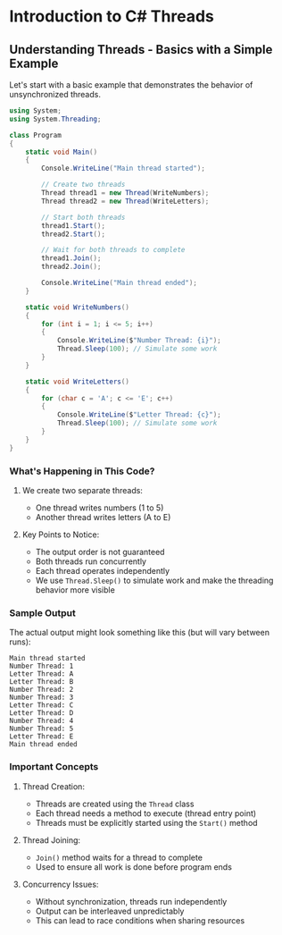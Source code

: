 # Introduction to C# Threads

## Understanding Threads - Basics with a Simple Example

Let's start with a basic example that demonstrates the behavior of unsynchronized threads.

```csharp
using System;
using System.Threading;

class Program
{
    static void Main()
    {
        Console.WriteLine("Main thread started");

        // Create two threads
        Thread thread1 = new Thread(WriteNumbers);
        Thread thread2 = new Thread(WriteLetters);

        // Start both threads
        thread1.Start();
        thread2.Start();

        // Wait for both threads to complete
        thread1.Join();
        thread2.Join();

        Console.WriteLine("Main thread ended");
    }

    static void WriteNumbers()
    {
        for (int i = 1; i <= 5; i++)
        {
            Console.WriteLine($"Number Thread: {i}");
            Thread.Sleep(100); // Simulate some work
        }
    }

    static void WriteLetters()
    {
        for (char c = 'A'; c <= 'E'; c++)
        {
            Console.WriteLine($"Letter Thread: {c}");
            Thread.Sleep(100); // Simulate some work
        }
    }
}
```

### What's Happening in This Code?

1. We create two separate threads:
   - One thread writes numbers (1 to 5)
   - Another thread writes letters (A to E)

2. Key Points to Notice:
   - The output order is not guaranteed
   - Both threads run concurrently
   - Each thread operates independently
   - We use `Thread.Sleep()` to simulate work and make the threading behavior more visible

### Sample Output
The actual output might look something like this (but will vary between runs):
```
Main thread started
Number Thread: 1
Letter Thread: A
Letter Thread: B
Number Thread: 2
Number Thread: 3
Letter Thread: C
Letter Thread: D
Number Thread: 4
Number Thread: 5
Letter Thread: E
Main thread ended
```

### Important Concepts

1. Thread Creation:
   - Threads are created using the `Thread` class
   - Each thread needs a method to execute (thread entry point)
   - Threads must be explicitly started using the `Start()` method

2. Thread Joining:
   - `Join()` method waits for a thread to complete
   - Used to ensure all work is done before program ends

3. Concurrency Issues:
   - Without synchronization, threads run independently
   - Output can be interleaved unpredictably
   - This can lead to race conditions when sharing resources
